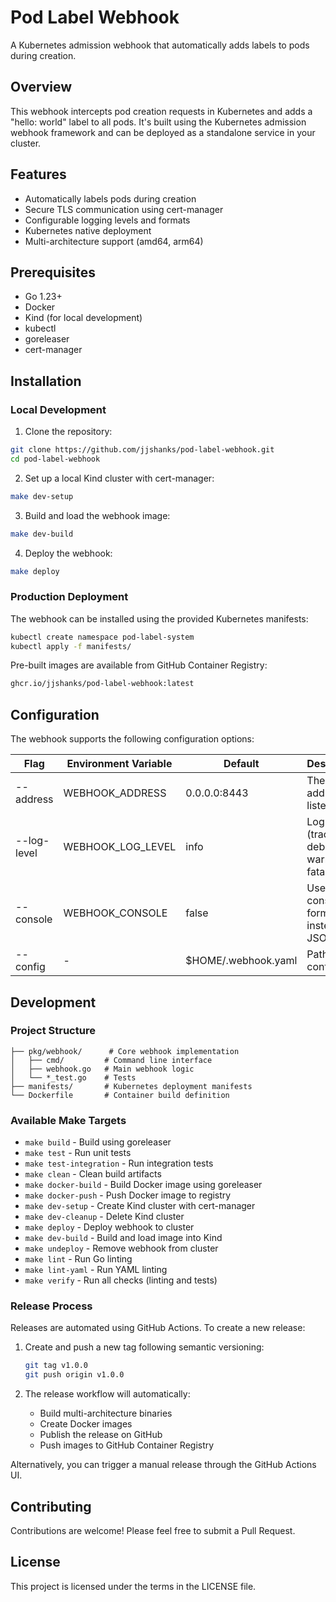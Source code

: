 # Pod Label Webhook

A Kubernetes admission webhook that automatically adds labels to pods during creation.

## Overview

This webhook intercepts pod creation requests in Kubernetes and adds a "hello: world" label to all pods. It's built using the Kubernetes admission webhook framework and can be deployed as a standalone service in your cluster.

## Features

- Automatically labels pods during creation
- Secure TLS communication using cert-manager
- Configurable logging levels and formats
- Kubernetes native deployment
- Multi-architecture support (amd64, arm64)

## Prerequisites

- Go 1.23+
- Docker
- Kind (for local development)
- kubectl
- goreleaser
- cert-manager

## Installation

### Local Development

1. Clone the repository:
```bash
git clone https://github.com/jjshanks/pod-label-webhook.git
cd pod-label-webhook
```

2. Set up a local Kind cluster with cert-manager:
```bash
make dev-setup
```

3. Build and load the webhook image:
```bash
make dev-build
```

4. Deploy the webhook:
```bash
make deploy
```

### Production Deployment

The webhook can be installed using the provided Kubernetes manifests:

```bash
kubectl create namespace pod-label-system
kubectl apply -f manifests/
```

Pre-built images are available from GitHub Container Registry:
```bash
ghcr.io/jjshanks/pod-label-webhook:latest
```

## Configuration

The webhook supports the following configuration options:

| Flag | Environment Variable | Default | Description |
|------|---------------------|---------|-------------|
| --address | WEBHOOK_ADDRESS | 0.0.0.0:8443 | The address to listen on |
| --log-level | WEBHOOK_LOG_LEVEL | info | Log level (trace, debug, info, warn, error, fatal, panic) |
| --console | WEBHOOK_CONSOLE | false | Use console log format instead of JSON |
| --config | - | $HOME/.webhook.yaml | Path to config file |

## Development

### Project Structure
```
├── pkg/webhook/      # Core webhook implementation
│   ├── cmd/         # Command line interface
│   ├── webhook.go   # Main webhook logic
│   └── *_test.go    # Tests
├── manifests/       # Kubernetes deployment manifests
└── Dockerfile       # Container build definition
```

### Available Make Targets

- `make build` - Build using goreleaser
- `make test` - Run unit tests
- `make test-integration` - Run integration tests
- `make clean` - Clean build artifacts
- `make docker-build` - Build Docker image using goreleaser
- `make docker-push` - Push Docker image to registry
- `make dev-setup` - Create Kind cluster with cert-manager
- `make dev-cleanup` - Delete Kind cluster
- `make deploy` - Deploy webhook to cluster
- `make dev-build` - Build and load image into Kind
- `make undeploy` - Remove webhook from cluster
- `make lint` - Run Go linting
- `make lint-yaml` - Run YAML linting
- `make verify` - Run all checks (linting and tests)

### Release Process

Releases are automated using GitHub Actions. To create a new release:

1. Create and push a new tag following semantic versioning:
   ```bash
   git tag v1.0.0
   git push origin v1.0.0
   ```
   
2. The release workflow will automatically:
   - Build multi-architecture binaries
   - Create Docker images
   - Publish the release on GitHub
   - Push images to GitHub Container Registry

Alternatively, you can trigger a manual release through the GitHub Actions UI.

## Contributing

Contributions are welcome! Please feel free to submit a Pull Request.

## License

This project is licensed under the terms in the LICENSE file.